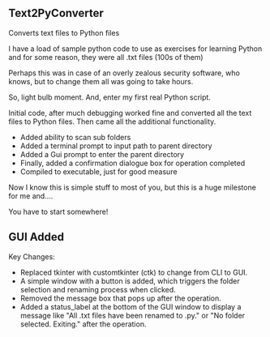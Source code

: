 ## Text2PyConverter
Converts text files to Python files

I have a load of sample python code to use as exercises for learning Python and for some reason, they were all .txt files (100s of them)

Perhaps this was in case of an overly zealous security software, who knows, but to change them all was going to take hours. 

So, light bulb moment. And, enter my first real Python script.

Initial code, after much debugging worked fine and converted all the text files to Python files. Then came all the additional functionality.

- Added ability to scan sub folders
- Added a terminal prompt to input path to parent directory
- Added a Gui prompt to enter the parent directory
- Finally, added a confirmation dialogue box for operation completed
- Compiled to executable, just for good measure

Now I know this is simple stuff to most of you, but this is a huge milestone for me and....

You have to start somewhere!

## GUI Added

Key Changes:

- Replaced tkinter with customtkinter (ctk) to change from CLI to GUI.
- A simple window with a button is added, which triggers the folder selection and renaming process when clicked.
- Removed the message box that pops up after the operation.
- Added a status_label at the bottom of the GUI window to display a message like "All .txt files have been renamed to .py." or "No  folder selected. Exiting." after the operation.



